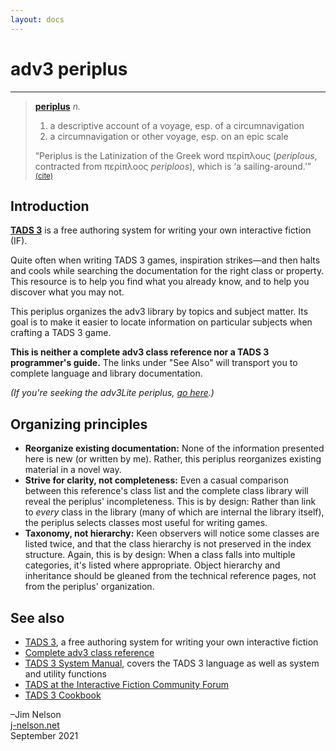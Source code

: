 ```yaml
---
layout: docs
---
```

# adv3 periplus

------------------------------------------------------------------------

> **[periplus](https://www.thefreedictionary.com/periplus)** *n.*
>
> 1.  a descriptive account of a voyage, esp. of a circumnavigation
> 2.  a circumnavigation or other voyage, esp. on an epic scale
>
>   
> “Periplus is the Latinization of the Greek word περίπλους
> (*periplous*, contracted from περίπλοος *periploos*), which is ‘a
> sailing-around.’”
> <a href="https://en.wikipedia.org/wiki/Periplus#Etymology"
> style="font-size: smaller">(cite)</a>

## Introduction

**<a href="https://www.tads.org" target="_blank">TADS 3</a>** is a free
authoring system for writing your own interactive fiction (IF).

Quite often when writing TADS 3 games, inspiration strikes—and then
halts and cools while searching the documentation for the right class or
property. This resource is to help you find what you already know, and
to help you discover what you may not.

This periplus organizes the adv3 library by topics and subject matter.
Its goal is to make it easier to locate information on particular
subjects when crafting a TADS 3 game.

**This is neither a complete adv3 class reference nor a TADS 3
programmer's guide.** The links under "See Also" will transport you to
complete language and library documentation.

*(If you're seeking the adv3Lite periplus,
<a href="../adv3lite/index.html" target="_blank">go here</a>.)*

## Organizing principles

- **Reorganize existing documentation:** None of the information
  presented here is new (or written by me). Rather, this periplus
  reorganizes existing material in a novel way.
- **Strive for clarity, not completeness:** Even a casual comparison
  between this reference's class list and the complete class library
  will reveal the periplus' incompleteness. This is by design: Rather
  than link to *every* class in the library (many of which are internal
  the library itself), the periplus selects classes most useful for
  writing games.
- **Taxonomy, not hierarchy:** Keen observers will notice some classes
  are listed twice, and that the class hierarchy is not preserved in the
  index structure. Again, this is by design: When a class falls into
  multiple categories, it's listed where appropriate. Object hierarchy
  and inheritance should be gleaned from the technical reference pages,
  not from the periplus' organization.

## See also

- <a href="https://www.tads.org" target="_blank">TADS 3</a>, a free
  authoring system for writing your own interactive fiction
- <a href="doc/libref/intro.html" target="_blank">Complete adv3 class
  reference</a>
- <a href="/doc/sysman/toc.htm"
  target="_blank">TADS 3 System Manual</a>, covers the TADS 3 language
  as well as system and utility functions
- <a href="https://intfiction.org/c/authoring/tads/20"
  target="_blank">TADS at the Interactive Fiction Community Forum</a>
- [TADS 3 Cookbook](https://github.com/jimbonator/tads-cookbook/wiki)

–Jim Nelson  
[j-nelson.net](https://j-nelson.net)  
September 2021
